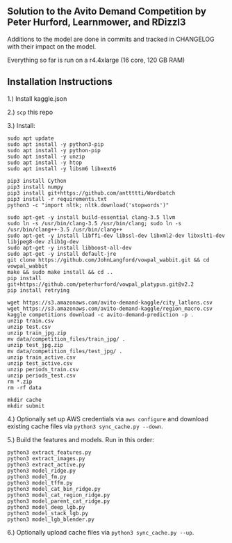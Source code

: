 ## Solution to the Avito Demand Competition by Peter Hurford, Learnmower, and RDizzl3

Additions to the model are done in commits and tracked in CHANGELOG with their impact on the model.

Everything so far is run on a r4.4xlarge (16 core, 120 GB RAM)


## Installation Instructions

1.) Install kaggle.json

2.) `scp` this repo

3.) Install:

```
sudo apt update
sudo apt install -y python3-pip
sudo apt install -y python-pip
sudo apt install -y unzip
sudo apt install -y htop
sudo apt install -y libsm6 libxext6

pip3 install Cython
pip3 install numpy
pip3 install git+https://github.com/anttttti/Wordbatch
pip3 install -r requirements.txt
python3 -c "import nltk; nltk.download('stopwords')"

sudo apt-get -y install build-essential clang-3.5 llvm
sudo ln -s /usr/bin/clang-3.5 /usr/bin/clang; sudo ln -s /usr/bin/clang++-3.5 /usr/bin/clang++
sudo apt-get -y install libffi-dev libssl-dev libxml2-dev libxslt1-dev libjpeg8-dev zlib1g-dev
sudo apt-get -y install libboost-all-dev
sudo apt-get -y install default-jre
git clone https://github.com/JohnLangford/vowpal_wabbit.git && cd vowpal_wabbit
make && sudo make install && cd ..
pip install git+https://github.com/peterhurford/vowpal_platypus.git@v2.2
pip install retrying

wget https://s3.amazonaws.com/avito-demand-kaggle/city_latlons.csv
wget https://s3.amazonaws.com/avito-demand-kaggle/region_macro.csv
kaggle competitions download -c avito-demand-prediction -p .
unzip train.csv
unzip test.csv
unzip train_jpg.zip
mv data/competition_files/train_jpg/ .
unzip test_jpg.zip
mv data/competition_files/test_jpg/ .
unzip train_active.csv
unzip test_active.csv
unzip periods_train.csv
unzip periods_test.csv
rm *.zip
rm -rf data

mkdir cache
mkdir submit
```

4.) Optionally set up AWS credentials via `aws configure` and download existing cache files via `python3 sync_cache.py --down`.

5.) Build the features and models. Run in this order:

```
python3 extract_features.py
python3 extract_images.py
python3 extract_active.py
python3 model_ridge.py
python3 model_fm.py
python3 model_tffm.py
python3 model_cat_bin_ridge.py
python3 model_cat_region_ridge.py
python3 model_parent_cat_ridge.py
python3 model_deep_lgb.py
python3 model_stack_lgb.py
python3 model_lgb_blender.py
```

6.) Optionally upload cache files via `python3 sync_cache.py --up`.
